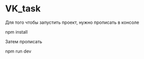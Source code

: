 # VK_task

Для того чтобы запустить проект, нужно прописать в консоле 

npm install

Затем прописать 

npm run dev 
